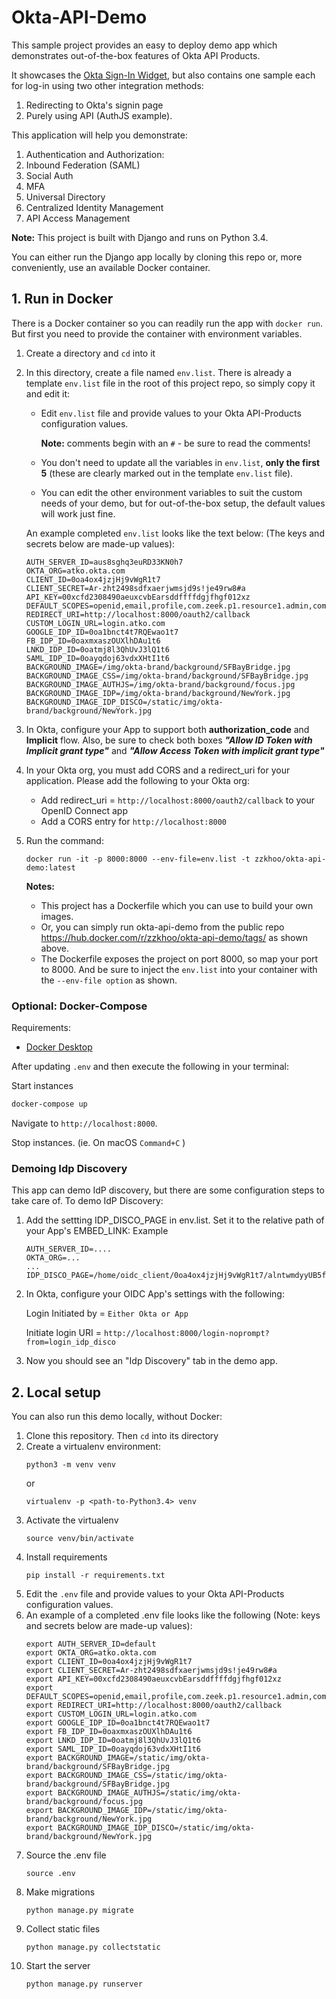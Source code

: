 # Okta-API-Demo

This sample project provides an easy to deploy demo app which
demonstrates out-of-the-box features of Okta API Products.

It showcases the
[Okta Sign-In Widget](https://github.com/okta/okta-signin-widget), but also
contains one sample each for log-in using two other integration methods:

1. Redirecting to Okta's signin page
2. Purely using API (AuthJS example).

This application will help you demonstrate:

1. Authentication and Authorization:
2. Inbound Federation (SAML)
3. Social Auth
4. MFA
5. Universal Directory
6. Centralized Identity Management
7. API Access Management



**Note:** This project is built with Django and runs on Python 3.4.

You can either run the Django app locally by cloning this repo or,
more conveniently, use an available Docker container.

## 1. Run in Docker

There is a Docker container so you can readily run the app with `docker run`.
But first you need to provide the container with environment variables.

1. Create a directory and `cd` into it
2. In this directory, create a file named `env.list`.
   There is already a template `env.list` file in the root of this
   project repo, so simply copy it and edit it:
    * Edit `env.list` file and provide values to your Okta API-Products
      configuration values.

      **Note:** comments begin with an `#` - be sure to read the comments!
    * You don't need to update all the variables in `env.list`,
      **only the first 5** (these are clearly marked out in the template `env.list` file).
    * You can edit the other environment variables to suit the custom needs of
      your demo, but for out-of-the-box setup, the default values will work
      just fine.

   An example completed `env.list` looks like the text below:
   (The keys and secrets below are made-up values):
    ```
    AUTH_SERVER_ID=aus8sghq3euRD33KN0h7
    OKTA_ORG=atko.okta.com
    CLIENT_ID=0oa4ox4jzjHj9vWgR1t7
    CLIENT_SECRET=Ar-zht2498sdfxaerjwmsjd9s!je49rw8#a
    API_KEY=00xcfd2308490aeuxcvbEarsddffffdgjfhgf012xz
    DEFAULT_SCOPES=openid,email,profile,com.zeek.p1.resource1.admin,com.zeek.p1.resource1.user
    REDIRECT_URI=http://localhost:8000/oauth2/callback
    CUSTOM_LOGIN_URL=login.atko.com
    GOOGLE_IDP_ID=0oa1bnct4t7RQEwao1t7
    FB_IDP_ID=0oaxmxaszOUXlhDAu1t6
    LNKD_IDP_ID=0oatmj8l3QhUvJ3lQ1t6
    SAML_IDP_ID=0oayqdoj63vdxXHtI1t6
    BACKGROUND_IMAGE=/img/okta-brand/background/SFBayBridge.jpg
    BACKGROUND_IMAGE_CSS=/img/okta-brand/background/SFBayBridge.jpg
    BACKGROUND_IMAGE_AUTHJS=/img/okta-brand/background/focus.jpg
    BACKGROUND_IMAGE_IDP=/img/okta-brand/background/NewYork.jpg
    BACKGROUND_IMAGE_IDP_DISCO=/static/img/okta-brand/background/NewYork.jpg
    ```

3. In Okta, configure your App to support both **authorization_code**
   and **Implicit** flow. Also, be sure to check both boxes
   ***"Allow ID Token with Implicit grant type"*** and
   ***"Allow Access Token with implicit grant type"***

4. In your Okta org, you must add CORS and a redirect_uri for your application.
    Please add the following to your Okta org:
    * Add redirect_uri = `http://localhost:8000/oauth2/callback` to your OpenID Connect app
    * Add a CORS entry for ``http://localhost:8000``

5. Run the command:
    ```
    docker run -it -p 8000:8000 --env-file=env.list -t zzkhoo/okta-api-demo:latest
    ```
    **Notes:**
    - This project has a Dockerfile which you can use to build your
      own images.
    - Or, you can simply run okta-api-demo from the public repo
      https://hub.docker.com/r/zzkhoo/okta-api-demo/tags/
      as shown above.
    - The Dockerfile exposes the project on port 8000, so map your
      port to 8000. And be sure to inject the `env.list` into your container
      with the `--env-file option` as shown.

### Optional: Docker-Compose

Requirements:

* [Docker Desktop](https://www.docker.com/products/docker-desktop)

After updating `.env` and then execute the following in your terminal:

Start instances

```bash
docker-compose up
```

Navigate to `http://localhost:8000`.

Stop instances. (ie. On macOS `Command+C` )

### Demoing Idp Discovery
This app can demo IdP discovery, but there are some configuration steps to take care of. To demo IdP Discovery:
1. Add the settting IDP_DISCO_PAGE in env.list. Set it to the relative path of your App's EMBED_LINK: Example
    ```
    AUTH_SERVER_ID=....
    OKTA_ORG=...
    ...
    IDP_DISCO_PAGE=/home/oidc_client/0oa4ox4jzjHj9vWgR1t7/alntwmdyyUB5fs8d50g4
    ```

2. In Okta, configure your OIDC App's settings with the following:

    Login Initiated by = `Either Okta or App`

    Initiate login URI = `http://localhost:8000/login-noprompt?from=login_idp_disco`

3. Now you should see an "Idp Discovery" tab in the demo app.

## 2. Local setup

You can also run this demo locally, without Docker:

1. Clone this repository. Then `cd` into its directory
2. Create a virtualenv environment:
    ```
    python3 -m venv venv
    ```
    or
    ```
    virtualenv -p <path-to-Python3.4> venv
    ```
3. Activate the virtualenv
    ```
    source venv/bin/activate
    ```
4. Install requirements
    ```
    pip install -r requirements.txt
    ```
5. Edit the `.env` file and provide values to your Okta API-Products
   configuration values.
6. An example of a completed .env file looks like the following
   (Note: keys and secrets below are made-up values):
    ````
    export AUTH_SERVER_ID=default
    export OKTA_ORG=atko.okta.com
    export CLIENT_ID=0oa4ox4jzjHj9vWgR1t7
    export CLIENT_SECRET=Ar-zht2498sdfxaerjwmsjd9s!je49rw8#a
    export API_KEY=00xcfd2308490aeuxcvbEarsddffffdgjfhgf012xz
    export DEFAULT_SCOPES=openid,email,profile,com.zeek.p1.resource1.admin,com.zeek.p1.resource1.user
    export REDIRECT_URI=http://localhost:8000/oauth2/callback
    export CUSTOM_LOGIN_URL=login.atko.com
    export GOOGLE_IDP_ID=0oa1bnct4t7RQEwao1t7
    export FB_IDP_ID=0oaxmxaszOUXlhDAu1t6
    export LNKD_IDP_ID=0oatmj8l3QhUvJ3lQ1t6
    export SAML_IDP_ID=0oayqdoj63vdxXHtI1t6
    export BACKGROUND_IMAGE=/static/img/okta-brand/background/SFBayBridge.jpg
    export BACKGROUND_IMAGE_CSS=/static/img/okta-brand/background/SFBayBridge.jpg
    export BACKGROUND_IMAGE_AUTHJS=/static/img/okta-brand/background/focus.jpg
    export BACKGROUND_IMAGE_IDP=/static/img/okta-brand/background/NewYork.jpg
    export BACKGROUND_IMAGE_IDP_DISCO=/static/img/okta-brand/background/NewYork.jpg
    ````
7. Source the .env file
    ```
    source .env
    ```
8. Make migrations
    ```
    python manage.py migrate
    ```
9. Collect static files
   ```
   python manage.py collectstatic
   ```
10. Start the server
    ```
    python manage.py runserver
    ```
